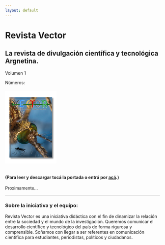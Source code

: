 ```yaml
---
layout: default
---
```


# Revista Vector

## La revista de divulgación científica y tecnológica Argnetina.

Volumen 1

Números:
###### [![n1](assets/img/portadas/n1.png)](https://drive.google.com/file/d/1rPdOwJV2BwTmLj3W-jcYHi2TNaSbEXGY/view?usp=sharing)
#### (Para leer y descargar tocá la portada o entrá por [acá](https://drive.google.com/file/d/1rPdOwJV2BwTmLj3W-jcYHi2TNaSbEXGY/view?usp=sharing).)
Proximamente...

---
### Sobre la iniciativa y el equipo:

Revista Vector es una iniciativa didáctica con el fin de dinamizar la relación entre la sociedad y el mundo de la investigación. Queremos comunicar el desarrollo científico y tecnológico del país de forma rigurosa y comprensible. Soñamos con llegar a ser referentes en comunicación científica para estudiantes, periodistas, políticos y ciudadanos.
